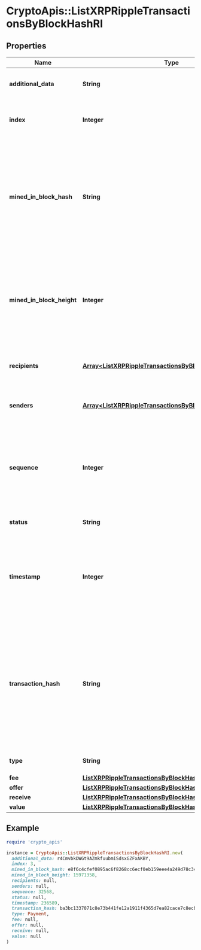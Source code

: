# CryptoApis::ListXRPRippleTransactionsByBlockHashRI

## Properties

| Name | Type | Description | Notes |
| ---- | ---- | ----------- | ----- |
| **additional_data** | **String** | Represents any additional data that may be needed. | [optional] |
| **index** | **Integer** | Represents the index position of the transaction in the specific block. |  |
| **mined_in_block_hash** | **String** | Represents the hash of the block where this transaction was mined/confirmed for first time. The hash is defined as a cryptographic digital fingerprint made by hashing the block header twice through the SHA256 algorithm. |  |
| **mined_in_block_height** | **Integer** | Represents the hight of the block where this transaction was mined/confirmed for first time. The height is defined as the number of blocks in the blockchain preceding this specific block. |  |
| **recipients** | [**Array&lt;ListXRPRippleTransactionsByBlockHashRIRecipients&gt;**](ListXRPRippleTransactionsByBlockHashRIRecipients.md) | Represents an object of addresses that receive the transactions. |  |
| **senders** | [**Array&lt;ListXRPRippleTransactionsByBlockHashRISenders&gt;**](ListXRPRippleTransactionsByBlockHashRISenders.md) | Represents an object of addresses that provide the funds. |  |
| **sequence** | **Integer** | Defines the transaction input&#39;s sequence as an integer, which is is used when transactions are replaced with newer versions before LockTime. |  |
| **status** | **String** | Defines the status of the transaction. |  |
| **timestamp** | **Integer** | Defines the exact date/time in Unix Timestamp when this transaction was mined, confirmed or first seen in Mempool, if it is unconfirmed. |  |
| **transaction_hash** | **String** | Represents the same as &#x60;transactionId&#x60; for account-based protocols like Ethereum, while it could be different in UTXO-based protocols like Bitcoin. E.g., in UTXO-based protocols &#x60;hash&#x60; is different from &#x60;transactionId&#x60; for SegWit transactions. |  |
| **type** | **String** | Defines the type of the transaction. |  |
| **fee** | [**ListXRPRippleTransactionsByBlockHashRIFee**](ListXRPRippleTransactionsByBlockHashRIFee.md) |  |  |
| **offer** | [**ListXRPRippleTransactionsByBlockHashRIOffer**](ListXRPRippleTransactionsByBlockHashRIOffer.md) |  |  |
| **receive** | [**ListXRPRippleTransactionsByBlockHashRIReceive**](ListXRPRippleTransactionsByBlockHashRIReceive.md) |  |  |
| **value** | [**ListXRPRippleTransactionsByBlockHashRIValue**](ListXRPRippleTransactionsByBlockHashRIValue.md) |  |  |

## Example

```ruby
require 'crypto_apis'

instance = CryptoApis::ListXRPRippleTransactionsByBlockHashRI.new(
  additional_data: r4CmvbkDWGt9AZmkfuubmiSdsxGZFxAKBY,
  index: 3,
  mined_in_block_hash: e8f6c4cfef0895ac6f8268cc6ecf0eb159eee4a249d78c344d1a832d4bdd645d,
  mined_in_block_height: 15971358,
  recipients: null,
  senders: null,
  sequence: 32568,
  status: null,
  timestamp: 236589,
  transaction_hash: ba3bc1337071c8e73b441fe12a1911f4365d7ea82cace7c8ecba3ee9f364978b,
  type: Payment,
  fee: null,
  offer: null,
  receive: null,
  value: null
)
```

